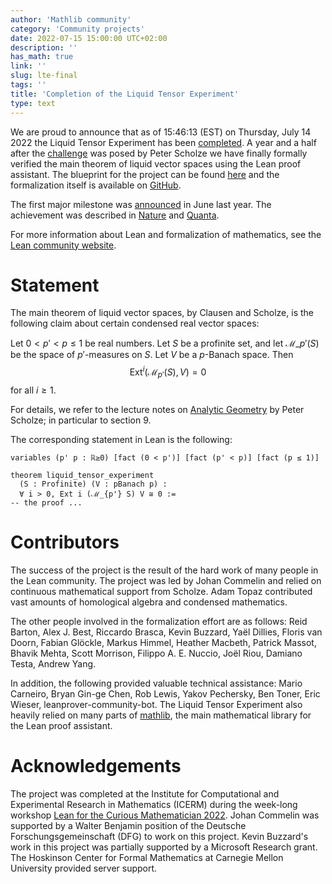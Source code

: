 ```yaml
---
author: 'Mathlib community' 
category: 'Community projects'
date: 2022-07-15 15:00:00 UTC+02:00
description: ''
has_math: true
link: ''
slug: lte-final
tags: ''
title: 'Completion of the Liquid Tensor Experiment'
type: text
---
```


We are proud to announce that as of 15:46:13 (EST) on Thursday, July 14 2022 the Liquid Tensor Experiment has been
[completed](https://github.com/leanprover-community/lean-liquid/commits/completed).
A year and a half after the
[challenge](https://xenaproject.wordpress.com/2020/12/05/liquid-tensor-experiment/)
was posed by Peter Scholze we have finally formally verified the main theorem of liquid vector spaces using the Lean proof assistant.
The blueprint for the project can be found [here](https://leanprover-community.github.io/liquid/) and the formalization itself is available on [GitHub](https://github.com/leanprover-community/lean-liquid).

The first major milestone was
[announced](https://xenaproject.wordpress.com/2021/06/05/half-a-year-of-the-liquid-tensor-experiment-amazing-developments/)
in June last year. The achievement was described in
[Nature](https://www.nature.com/articles/d41586-021-01627-2)
and
[Quanta](https://www.quantamagazine.org/lean-computer-program-confirms-peter-scholze-proof-20210728/).

For more information about Lean and formalization of mathematics, see the
[Lean community website](https://leanprover-community.github.io/).

<!-- TEASER_END -->

# Statement

The main theorem of liquid vector spaces, by Clausen and Scholze,
is the following claim about certain condensed real vector spaces:

Let $0 < p' < p \le 1$ be real numbers. 
Let $S$ be a profinite set,
and let $\mathcal{M}\_{p'}(S)$ be the space of 
$p'$-measures on $S$.
Let $V$ be a 
$p$-Banach space. Then
$$ \text{Ext}^i(\mathcal{M}_{p'}(S), V) = 0 $$
for all $i \ge 1$.

For details, we refer to the lecture notes on [Analytic Geometry](https://www.math.uni-bonn.de/people/scholze/Analytic.pdf)
by Peter Scholze; in particular to section 9.

The corresponding statement in Lean is the following:
```lean
variables (p' p : ℝ≥0) [fact (0 < p')] [fact (p' < p)] [fact (p ≤ 1)]

theorem liquid_tensor_experiment 
  (S : Profinite) (V : pBanach p) :
  ∀ i > 0, Ext i (ℳ_{p'} S) V ≅ 0 :=
-- the proof ...
```

# Contributors

The success of the project is the result of the hard work of many people in the Lean community.
The project was led by Johan Commelin and relied on continuous mathematical support from Scholze.
Adam Topaz contributed vast amounts of homological algebra and condensed mathematics.

The other people involved in the formalization effort are as follows:
Reid Barton,
Alex J. Best,
Riccardo Brasca,
Kevin Buzzard,
Yaël Dillies,
Floris van Doorn,
Fabian Glöckle,
Markus Himmel,
Heather Macbeth,
Patrick Massot,
Bhavik Mehta,
Scott Morrison,
Filippo A. E. Nuccio,
Joël Riou,
Damiano Testa,
Andrew Yang.

In addition, the following provided valuable technical assistance:
Mario Carneiro,
Bryan Gin-ge Chen,
Rob Lewis,
Yakov Pechersky,
Ben Toner,
Eric Wieser,
leanprover-community-bot.
The Liquid Tensor Experiment also heavily relied on many parts of [mathlib](https://github.com/leanprover-community/mathlib/),
the main mathematical library for the Lean proof assistant.

# Acknowledgements

The project was completed at the Institute for Computational and Experimental Research in Mathematics (ICERM)
during the week-long workshop [Lean for the Curious Mathematician 2022](https://icerm.brown.edu/topical_workshops/tw-22-lean/).
Johan Commelin was supported by a Walter Benjamin position of the Deutsche Forschungsgemeinschaft (DFG)
to work on this project.
Kevin Buzzard's work in this project was partially supported by a Microsoft Research grant.
The Hoskinson Center for Formal Mathematics at Carnegie Mellon University provided server support.
